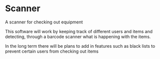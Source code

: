 # Scanner
A scanner for checking out equipment

This software will work by keeping track of different users and items and detecting, through a barcode scanner what is happening with the items.

In the long term there will be plans to add in features such as black lists to prevent certain users from checking out items
